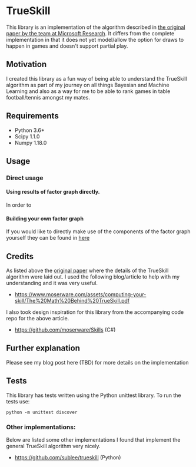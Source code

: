 # TrueSkill
This library is an implementation of the algorithm described in [the original paper by the team at Microsoft Research](https://www.microsoft.com/en-us/research/wp-content/uploads/2007/01/NIPS2006_0688.pdf). It differs from the complete implementation in that it does not yet model/allow the option for draws to happen in games and doesn't support partial play.
## Motivation
I created this library as a fun way of being able to understand the TrueSkill algorithm as part of my journey on all things Bayesian and Machine Learning and also as a way for me to be able to rank games in table football/tennis amongst my mates.
## Requirements
* Python 3.6+
* Scipy 1.1.0
* Numpy 1.18.0
## Usage
### Direct usage
#### Using results of factor graph directly.
In order to 
#### Building your own factor graph
If you would like to directly make use of the components of the factor graph yourself they can be found in [here](src/trueskill/factor_graph.py)

## Credits
As listed above the [original paper](https://www.microsoft.com/en-us/research/wp-content/uploads/2007/01/NIPS2006_0688.pdf) where the details of the TrueSkill algorithm were laid out. 
I used the following blog/article to help with my understanding and it was very useful.
* https://www.moserware.com/assets/computing-your-skill/The%20Math%20Behind%20TrueSkill.pdf

I also took design inspiration for this library from the accompanying code repo for the above article.
* https://github.com/moserware/Skills (C#)

## Further explanation
Please see my blog post here (TBD) for more details on the implementation

## Tests
This library has tests written using the Python unittest library. To run the tests use:
```
python -m unittest discover
```

### Other implementations:
Below are listed some other implementations I found that implement the general TrueSkill algorithm very nicely.
* https://github.com/sublee/trueskill (Python)
